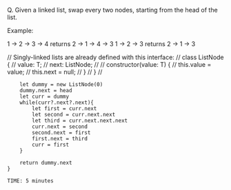 Q. Given a linked list, swap every two nodes, starting from the head of the list.

Example:

1 -> 2 -> 3 -> 4 returns 2 -> 1 -> 4 -> 3
1 -> 2 -> 3 returns 2 -> 1 -> 3

// Singly-linked lists are already defined with this interface:
// class ListNode<T> {
//   value: T;
//   next: ListNode<T>;
//
//   constructor(value: T) {
//     this.value = value;
//     this.next = null;
//   }
// }
//


```function solution(head: ListNode<number>): ListNode<number> {
    let dummy = new ListNode(0)
    dummy.next = head
    let curr = dummy
    while(curr?.next?.next){
        let first = curr.next
        let second = curr.next.next
        let third = curr.next.next.next
        curr.next = second
        second.next = first
        first.next = third
        curr = first
    }
    
    return dummy.next
}

```
    TIME: 5 minutes
